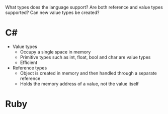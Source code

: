 What types does the language support?
Are both reference and value types supported?
Can new value types be created?

# C#
- Value types
  - Occupy a single space in memory
  - Primitive types such as int, float, bool and char are value types
  - Efficient
- Reference types
  - Object is created in memory and then handled through a separate reference
  - Holds the memory address of a value, not the value itself

# Ruby
